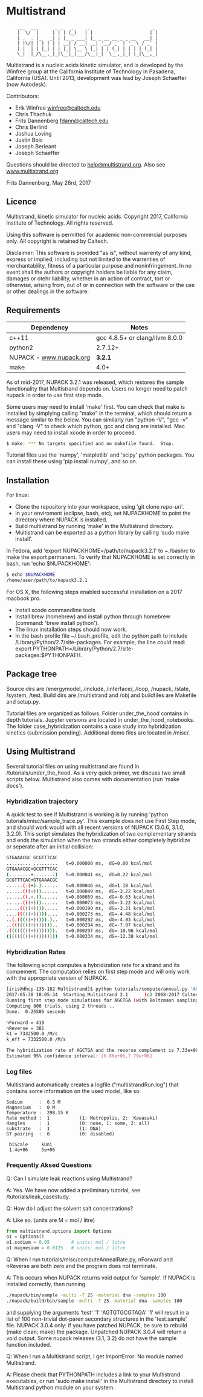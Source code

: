 # Multistrand #
        ___  ___      _ _   _     _                       _ 
        |  \/  |     | | | (_)   | |                     | |
        | .  . |_   _| | |_ _ ___| |_ _ __ __ _ _ __   __| |
        | |\/| | | | | | __| / __| __| '__/ _` | '_ \ / _` |
        | |  | | |_| | | |_| \__ \ |_| | | (_| | | | | (_| |
        \_|  |_/\__,_|_|\__|_|___/\__|_|  \__,_|_| |_|\__,_|  

Multistrand is a nucleic acids kinetic simulator, and is developed by the Winfree group at the California Institute of Technology in Pasadena, California (USA). Until 2013, development was lead by Joseph Schaeffer (now Autodesk).


Contributors:

* Erik Winfree			      winfree@caltech.edu
* Chris Thachuk
* Frits Dannenberg    	fdann@caltech.edu
* Chris Berlind
* Joshua Loving
* Justin Bois
* Joseph Berleant
* Joseph Schaeffer

Questions should be directed to help@multistrand.org. Also see www.multistrand.org


Frits Dannenberg, May 26rd, 2017


## Licence ##

Multistrand, kinetic simulator for nucleic acids.
Copyright 2017, California Institute of Technology. All rights reserved.

Using this software is permitted for academic non-commercial purposes only. All copyright is retained by Caltech. 

Disclaimer: This software is provided "as is", without warrenty of any kind, express or implied, including
but not limited to the warrenties of merchantability, fitness of a particular purpose and 
noninfringement. In no event shall the authors or copyright holders be liable for any claim,
damages or otehr liability, whether in an action of contract, tort or otherwise, arising from,
out of or in connection with the software or the use or other dealings in the software.


## Requirements ##

| Dependency | Notes               | 
| ---------- | ------              |
| c++11      | gcc 4.8.5+ or clang/llvm 8.0.0   |  
|  python2   |  2.7.12+       	   | 
| NUPACK - www.nupack.org    |  **3.2.1**  | 
|  make      |  4.0+         | 
 
As of mid-2017, NUPACK 3.2.1 was released, which restores the sample functionality that Multistrand depends on. Users no longer need to patch nupack in order to use first step mode. 

Some users may need to install 'make' first. You can check that make is installed by simplying calling "make" in the terminal, which should return a message similar to the below. You can similarly run "python -V",  "gcc -v" and "clang -V" to check which python, gcc and clang are installed. Mac users may need to install xcode in order to proceed. 
```sh
$ make: *** No targets specified and no makefile found.  Stop.
```

Tutorial files use the 'numpy', 'matplotlib' and 'scipy' python packages. You can install these using 'pip install numpy', and so on.

 
## Installation ##
 
 For linux:
 
 - Clone the repository into your workspace, using 'git clone *repo-url*'.
 - In your enviroment (eclipse, bash, etc), set NUPACKHOME to point the directory where NUPACK is installed. 
 - Build multistrand by running 'make' in the Multistrand directory.
 - Multistrand can be exported as a python library by calling 'sudo make install'.

In Fedora, add 'export NUPACKHOME=/path/to/nupack3.2.1' to ~./bashrc to make the export permanent.
To verify that NUPACKHOME is set correctly in bash, run 'echo $NUPACKHOME':
```sh
$ echo $NUPACKHOME
/home/user/path/to/nupack3.2.1
```
For OS X, the following steps enabled successful installation on a 2017 macbook pro. 

 - Install xcode commandline tools
 - Install brew (homebrew) and install python through homebrew (command: 'brew install python').
 - The linux installation steps should now work. 
 - In the bash profile file ~/.bash_profile, edit the python path to include /Library/Python/2.7/site-packages. For example, the line could read: export PYTHONPATH=/Library/Python/2.7/site-packages:$PYTHONPATH. 
 
## Package tree ##

Source dirs are /energymodel, /include, /interface/, /loop, /nupack, /state, /system, /test. Build dirs are /multistrand and /obj and buildfiles are Makefile and setup.py.

Tutorial files are organized as follows. Folder under_the_hood contains in depth tutorials. Jupyter versions are located in under_the_hood_notebooks. The folder case_hybridization contains a case study into hybridization kinetics (submission pending). Additional demo files are located in /misc/.

## Using Multistrand ##

Several tutorial files on using multistrand are found in /tutorials/under_the_hood. As a very quick primer, we discuss two small scripts below.  Multistrand also comes with documentation (run 'make docs').

### Hybridization trajectory ###

A quick test to see if Multistrand is working is by running 'python tutorials/misc/sample_trace.py'. This example does not use First Step mode, and should work would with all recent versions of NUPACK (3.0.6, 3.1.0, 3.2.0). This script simulates the hybridization of two complementary strands and ends the simulation when the two strands either completely hybridize or seperate after an initial collision:  

```sh
GTGAAACGC GCGTTTCAC
......... .........   t=0.000000 ms,  dG=0.00 kcal/mol  
GTGAAACGC+GCGTTTCAC
(........+........)   t=0.000041 ms,  dG=0.22 kcal/mol  
GCGTTTCAC+GTGAAACGC
......(.(+).)......   t=0.000046 ms,  dG=1.18 kcal/mol  
......(((+)))......   t=0.000049 ms,  dG=-3.22 kcal/mol  
......((.+.))......   t=0.000059 ms,  dG=-0.63 kcal/mol  
......(((+)))......   t=0.000073 ms,  dG=-3.22 kcal/mol  
.....((((+)))).....   t=0.000190 ms,  dG=-3.21 kcal/mol  
....(((((+)))))....   t=0.000273 ms,  dG=-4.48 kcal/mol  
..(.(((((+))))).)..   t=0.000292 ms,  dG=-4.03 kcal/mol  
..(((((((+)))))))..   t=0.000294 ms,  dG=-7.97 kcal/mol  
.((((((((+)))))))).   t=0.000297 ms,  dG=-10.96 kcal/mol  
(((((((((+)))))))))   t=0.000334 ms,  dG=-12.38 kcal/mol  
```

### Hybridization Rates ###

The following script computes a hybridization rate for a strand and its compement. The computation relies on first step mode and will only work with the appropriate version of NUPACK.

```sh
[iris@dhcp-135-182 Multistrand]$ python tutorials/compute/anneal.py 'AGCTGA' -bootstrap
2017-05-30 18:05:34  Starting Multistrand 2.1      (c) 2008-2017 Caltech      
Running first step mode simulations for AGCTGA (with Boltzmann sampling)...
Computing 800 trials, using 2 threads .. 
Done.  0.25586 seconds 

nForward = 419 
nReverse = 381 
k1 = 7332500.0 /M/s   
k_eff = 7332500.0 /M/s   

The hybridization rate of AGCTGA and the reverse complement is 7.33e+06 /M /s
Estimated 95% confidence interval: [6.86e+06,7.79e+06] 
```


### Log files ###

Multistrand automatically creates a logfile ("multistrandRun.log") that contains some information on the used model, like so:
```
Sodium      :  0.5 M 
Magnesium   :  0 M 
Temperature :  298.15 K
Rate method :  1           (1: Metropolis, 2:  Kawasaki)
dangles     :  1           (0: none, 1: some, 2: all)
substrate   :  1           (1: DNA)
GT pairing  :  0           (0: disabled)

 biScale     kUni    
 1.4e+06     5e+06
```
 
 
 ### Frequently Aksed Questions ###
 
Q: Can I simulate leak reactions using Multistrand?

A: Yes. We have now added a preliminary tutorial, see /tutorials/leak_casestudy.

Q: How do I adjust the solvent salt concentrations?

A: Like so. (units are M = mol / litre) 

```python
from multistrand.options import Options
o1 = Options()
o1.sodium = 0.05        # units: mol / litre
o1.magnesium = 0.0125   # units: mol / litre
```

Q: When I run tutorials/misc/computeAnnealRate.py, nForward and nReverse are both zero and the program does not terminate.

A:  This occurs when NUPACK returns void output for 'sample'. If NUPACK is installed correctly, then running 

``` bash
./nupack/bin/sample -multi -T 25 -material dna -samples 100	
./nupack/build/bin/sample -multi -T 25 -material dna -samples 100      (v.3.2.1 and up)
```
and supplying the arguments 'test' '1' 'AGTGTGCGTAGA' '1' will result in a list of 100 non-trivial dot-paren secondary structures in the 'test.sample' file. 
NUPACK 3.0.4 only: if you have patched NUPACK, be sure to rebuild (make clean; make) the package. Unpatched NUPACK 3.0.4 will return a void output. Some nupack releases (3.1, 3.2) do not have the sample function included.

Q: When I run a Multistrand script, I get ImportError: No module named Multistrand. 

A: Please check that PYTHONPATH includes a link to your Multistrand executables, or run 'sudo make install' in the Multistrand directory to install Multistrand python module on your system.
